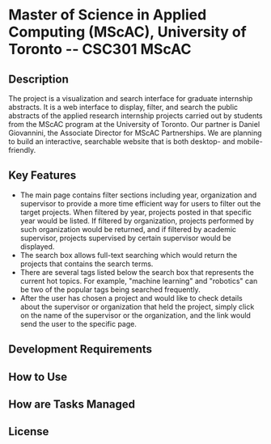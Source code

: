 # Master of Science in Applied Computing (MScAC), University of Toronto -- CSC301 MScAC
## Description
The project is a visualization and search interface for graduate internship abstracts. It is a web interface to display, filter, and search the public abstracts of the applied research internship projects carried out by students from the MScAC program at the University of Toronto. Our partner is Daniel Giovannini, the Associate Director for MScAC Partnerships. We are planning to build an interactive, searchable website that is both desktop- and mobile-friendly.

## Key Features
* The main page contains filter sections including year, organization and supervisor to provide a more time efficient way for users to filter out the target projects. When filtered by year, projects posted in that specific year would be listed. If filtered by organization, projects performed by such organization would be returned, and if filtered by academic supervisor, projects supervised by certain supervisor would be displayed.
* The search box allows full-text searching which would return the projects that contains the search terms.
* There are several tags listed below the search box that represents the current hot topics. For example, "machine learning" and "robotics" can be two of the popular tags being searched frequently.
* After the user has chosen a project and would like to check details about the supervisor or organization that held the project, simply click on the name of the supervisor or the organization, and the link would send the user to the specific page.

## Development Requirements

## How to Use

## How are Tasks Managed

## License
